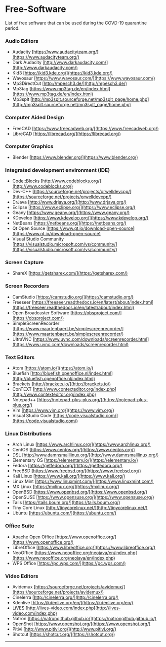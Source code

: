 # Free-Software
List of free software that can be used during the COVD-19 quarantine period.

### Audio Editors
* Audacity [https://www.audacityteam.org/](https://www.audacityteam.org/)
* Dark Audacity [http://www.darkaudacity.com/](http://www.darkaudacity.com/)
* Kid3 [https://kid3.kde.org/](https://kid3.kde.org/)
* Wavosaur [https://www.wavosaur.com/](https://www.wavosaur.com/)
* Mp3DirectCut [http://mpesch3.de/](http://mpesch3.de/)
* Mp3tag [https://www.mp3tag.de/en/index.html](https://www.mp3tag.de/en/index.html)
* Mp3splt [http://mp3splt.sourceforge.net/mp3splt_page/home.php](http://mp3splt.sourceforge.net/mp3splt_page/home.php)

### Computer Aided Design
* FreeCAD [https://www.freecadweb.org/](https://www.freecadweb.org/)
* LibreCAD [https://librecad.org/](https://librecad.org/)

### Computer Graphics
* Blender [https://www.blender.org/](https://www.blender.org/)

### Integrated development environment (IDE)
* Code::Blocks [http://www.codeblocks.org/](http://www.codeblocks.org/)
* Dev-C++ [https://sourceforge.net/projects/orwelldevcpp/](https://sourceforge.net/projects/orwelldevcpp/)
* DrJava [http://www.drjava.org/](http://www.drjava.org/)
* Eclipse [https://www.eclipse.org/](https://www.eclipse.org/)
* Geany [https://www.geany.org/](https://www.geany.org/)
* KDevelop [https://www.kdevelop.org/](https://www.kdevelop.org/)
* NetBeans [https://netbeans.org/](https://netbeans.org/)
* Qt Open Source [https://www.qt.io/download-open-source](https://www.qt.io/download-open-source)
* Visual Studio Community [https://visualstudio.microsoft.com/vs/community/](https://visualstudio.microsoft.com/vs/community/)

### Screen Capture
* ShareX [https://getsharex.com/](https://getsharex.com/)

### Screen Recorders
* CamStudio [https://camstudio.org/](https://camstudio.org/)
* Freeseer [https://freeseer.readthedocs.io/en/latest/about/index.html](https://freeseer.readthedocs.io/en/latest/about/index.html)
* Open Broadcaster Software [https://obsproject.com/](https://obsproject.com/)
* SimpleScreenRecorder [https://www.maartenbaert.be/simplescreenrecorder/](https://www.maartenbaert.be/simplescreenrecorder/)
* UltraVNC [https://www.uvnc.com/downloads/screenrecorder.html](https://www.uvnc.com/downloads/screenrecorder.html)

### Text Editors
* Atom [https://atom.io/](https://atom.io/)
* Bluefish [http://bluefish.openoffice.nl/index.html](http://bluefish.openoffice.nl/index.html)
* Brackets [http://brackets.io/](http://brackets.io/)
* ConTEXT [http://www.contexteditor.org/index.php](http://www.contexteditor.org/index.php)
* Notepad++ [https://notepad-plus-plus.org/](https://notepad-plus-plus.org/)
* Vim [https://www.vim.org/](https://www.vim.org/)
* Visual Studio Code [https://code.visualstudio.com/](https://code.visualstudio.com/)

### Linux Distributions

* Arch Linux [https://www.archlinux.org/](https://www.archlinux.org/)
* CentOS [https://www.centos.org/](https://www.centos.org/)
* DSL [http://www.damnsmalllinux.org/](http://www.damnsmalllinux.org/)
* Elementary OS [https://elementary.io/](https://elementary.io/)
* Fedora [https://getfedora.org/](https://getfedora.org/)
* FreeBSD [https://www.freebsd.org/](https://www.freebsd.org/)
* Kali Linux [https://www.kali.org/](https://www.kali.org/)
* Linux Mint [https://www.linuxmint.com/](https://www.linuxmint.com/)
* MX Linux [https://mxlinux.org/](https://mxlinux.org/)
* OpenBSD [https://www.openbsd.org/](https://www.openbsd.org/)
* OpenSUSE [https://www.opensuse.org/](https://www.opensuse.org/)
* Tails [https://tails.boum.org/](https://tails.boum.org/)
* Tiny Core Linux [http://tinycorelinux.net/](http://tinycorelinux.net/)
* Ubuntu [https://ubuntu.com/](https://ubuntu.com/)

### Office Suite
* Apache Open Office [https://www.openoffice.org/](https://www.openoffice.org/)
* LibreOffice [https://www.libreoffice.org/](https://www.libreoffice.org/)
* NeoOffice [https://www.neooffice.org/neojava/en/index.php](https://www.neooffice.org/neojava/en/index.php)
* WPS Office [https://pc.wps.com/](https://pc.wps.com/)

### Video Editors
* Avidemux [https://sourceforge.net/projects/avidemux/](https://sourceforge.net/projects/avidemux/)
* Cinelerra [http://cinelerra.org/](http://cinelerra.org/)
* Kdenlive [https://kdenlive.org/en/](https://kdenlive.org/en/)
* LiVES [http://lives-video.com/index.php](http://lives-video.com/index.php)
* Natron [https://natrongithub.github.io/](https://natrongithub.github.io/)
* OpenShot [https://www.openshot.org/](https://www.openshot.org/)
* Pitivi [http://www.pitivi.org/](http://www.pitivi.org/)
* Shotcut [https://shotcut.org/](https://shotcut.org/)

___

